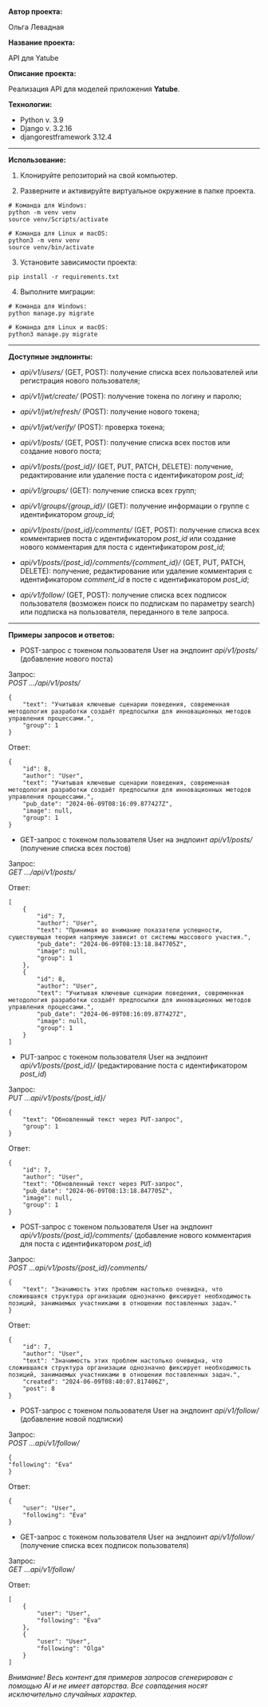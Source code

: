 **Автор проекта:**

Ольга Левадная

**Название проекта:**

API для Yatube

**Описание проекта:**

Реализация API для моделей приложения **Yatube**.


**Технологии:**
- Python v. 3.9
- Django v. 3.2.16
- djangorestframework 3.12.4

---

**Использование:**
1. Клонируйте репозиторий на свой компьютер.

2. Разверните и активируйте виртуальное окружение в папке проекта.
```
# Команда для Windows:
python -m venv venv
source venv/Scripts/activate

# Команда для Linux и macOS:
python3 -m venv venv
source venv/bin/activate
```
3. Установите зависимости проекта:

```
pip install -r requirements.txt
```

4. Выполните миграции:

```
# Команда для Windows:
python manage.py migrate

# Команда для Linux и macOS:
python3 manage.py migrate
```

---

**Доступные эндпоинты:**

- *api/v1/users/* (GET, POST): получение списка всех пользователей или регистрация нового пользователя;

- *api/v1/jwt/create/* (POST): получение токена по логину и паролю;

- *api/v1/jwt/refresh/* (POST): получение нового токена;

- *api/v1/jwt/verify/* (POST): проверка токена;

- *api/v1/posts/* (GET, POST): получение списка всех постов или создание нового поста;

- *api/v1/posts/{post_id}/* (GET, PUT, PATCH, DELETE): получение, редактирование или удаление поста с идентификатором *post_id*;

- *api/v1/groups/* (GET): получение списка всех групп;

- *api/v1/groups/{group_id}/* (GET): получение информации о группе с идентификатором *group_id*;

- *api/v1/posts/{post_id}/comments/* (GET, POST): получение списка всех комментариев поста с идентификатором *post_id* или создание нового комментария для поста с идентификатором *post_id*;

- *api/v1/posts/{post_id}/comments/{comment_id}/* (GET, PUT, PATCH, DELETE): получение, редактирование или удаление комментария с идентификатором *comment_id* в посте с идентификатором *post_id*;

- *api/v1/follow/* (GET, POST): получение списка всех подписок пользователя (возможен поиск по подпискам по параметру search) или подписка на пользователя, переданного в теле запроса.

---

**Примеры запросов и ответов:**

- POST-запрос с токеном пользователя User на эндпоинт *api/v1/posts/* (добавление нового поста)

Запрос:  
*POST .../api/v1/posts/*
```
{
    "text": "Учитывая ключевые сценарии поведения, современная методология разработки создаёт предпосылки для инновационных методов управления процессами.",
    "group": 1
}
```

Ответ:
```
{
    "id": 8,
    "author": "User",
    "text": "Учитывая ключевые сценарии поведения, современная методология разработки создаёт предпосылки для инновационных методов управления процессами.",
    "pub_date": "2024-06-09T08:16:09.877427Z",
    "image": null,
    "group": 1
}
```

- GET-запрос с токеном пользователя User на эндпоинт *api/v1/posts/* (получение списка всех постов)

Запрос:  
*GET .../api/v1/posts/*

Ответ:
```
[
    {
        "id": 7,
        "author": "User",
        "text": "Принимая во внимание показатели успешности, существующая теория напрямую зависит от системы массового участия.",
        "pub_date": "2024-06-09T08:13:18.847705Z",
        "image": null,
        "group": 1
    },
    {
        "id": 8,
        "author": "User",
        "text": "Учитывая ключевые сценарии поведения, современная методология разработки создаёт предпосылки для инновационных методов управления процессами.",
        "pub_date": "2024-06-09T08:16:09.877427Z",
        "image": null,
        "group": 1
    }
]
```

- PUT-запрос с токеном пользователя User на эндпоинт *api/v1/posts/{post_id}/* (редактирование поста с идентификатором *post_id*)

Запрос:  
*PUT ...api/v1/posts/{post_id}/*
```
{
    "text": "Обновленный текст через PUT-запрос",
    "group": 1
}

```

Ответ:
```
{
    "id": 7,
    "author": "User",
    "text": "Обновленный текст через PUT-запрос",
    "pub_date": "2024-06-09T08:13:18.847705Z",
    "image": null,
    "group": 1
}
```

- POST-запрос с токеном пользователя User на эндпоинт *api/v1/posts/{post_id}/comments/* (добавление нового комментария для поста с идентификатором *post_id*)

Запрос:  
*POST ...api/v1/posts/{post_id}/comments/*

```
{
    "text": "Значимость этих проблем настолько очевидна, что сложившаяся структура организации однозначно фиксирует необходимость позиций, занимаемых участниками в отношении поставленных задач."
}
```

Ответ:
```
{
    "id": 7,
    "author": "User",
    "text": "Значимость этих проблем настолько очевидна, что сложившаяся структура организации однозначно фиксирует необходимость позиций, занимаемых участниками в отношении поставленных задач.",
    "created": "2024-06-09T08:40:07.817406Z",
    "post": 8
}
```

- POST-запрос с токеном пользователя User на эндпоинт *api/v1/follow/* (добавление новой подписки)

Запрос:  
*POST ...api/v1/follow/*

```
{
"following": "Eva"
}
```

Ответ:
```
{
    "user": "User",
    "following": "Eva"
}

```

- GET-запрос с токеном пользователя User на эндпоинт *api/v1/follow/* (получение списка всех подписок пользователя)

Запрос:  
*GET ...api/v1/follow/*

Ответ:
```
[
    {
        "user": "User",
        "following": "Eva"
    },
    {
        "user": "User",
        "following": "Olga"
    }
]

```


*Внимание! Весь контент для примеров запросов сгенерирован с помощью AI и не имеет авторства. Все совпадения носят исключительно случайных характер.*
